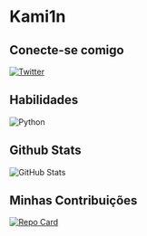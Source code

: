 # Kami1n

## Conecte-se comigo
[![Twitter](https://img.shields.io/badge/Twitter-000?style=for-the-badge&logo=twitter)](https://twitter.com/Kami1n)

## Habilidades
![Python](https://img.shields.io/badge/Python-000?style=for-the-badge&logo=python)

## Github Stats
![GitHub Stats](https://github-readme-stats.vercel.app/api?username=Kami1n&theme=transparent&bg_color=000&border_color=30A3DC&show_icons=true&icon_color=30A3DC&title_color=E94D5Ftext_color=FFF&hide_title=true&hide=stars)
## Minhas Contribuições
[![Repo Card](https://github-readme-stats.vercel.app/api/pin/?username=Kami1n&repo=dio-lab-open-source&bg_color=000&border_color=30A3DC&show_icons=true&icon_color=30A3DC&title_color=E94D5F&text_color=FFF)](https://github.com/Kami1n/dio-lab-open-source)